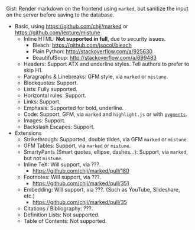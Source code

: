 
Gist: Render markdown on the frontend using `marked`, but sanitize the input on the server before saving to the database.

- Basic, using <https://github.com/chjj/marked> or <https://github.com/lepture/mistune>
    - Inline HTML: **Not supported in full**, due to security issues.
        - Bleach: https://github.com/jsocol/bleach
        - Plain Python: http://stackoverflow.com/a/925630
        - BeautifulSoup: http://stackoverflow.com/a/699483
    - Headers: Support ATX and underline styles. Tell authors to prefer to skip H1.
    - Paragraphs & Linebreaks: GFM style, via `marked` or `mistune`.
    - Blockquotes: Support.
    - Lists: Fully supported.
    - Horizontal rules: Support.
    - Links: Support.
    - Emphasis: Supported for bold, underline.
    - Code: Support, GFM, via `marked` and `highlight.js` or with [`pygments`](http://pygments.org/).
    - Images: Support.
    - Backslash Escapes: Support.
- Extensions
    - Strikethrough: Supported, double tildes, via GFM `marked` or `mistune`.
    - GFM Tables: Support, via `marked` or `mistune`.
    - SmartyPants (Smart quotes, ellipse, dashes...): Support, via `marked`, but not `mistune`.
    - Inline TeX: Will support, via ???.
        - https://github.com/chjj/marked/pull/180
    - Footnotes: Will support, via ???.
        - https://github.com/chjj/marked/pull/351
    - Embedding: Will support, via ???. (Such as YouTube, Slideshare, etc.)
        - https://github.com/chjj/marked/pull/35
    - Citations / Bibliography: ???.
    - Definition Lists: Not supported.
    - Table of Contents: Not supported.
